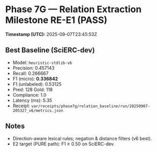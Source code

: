 # Phase 7G — Relation Extraction Milestone RE-E1 (PASS)
**Timestamp (UTC):** 2025-09-07T23:45:53Z

## Best Baseline (SciERC-dev)
- Model: `heuristic-stdlib-v6`
- Precision: 0.457143
- Recall: 0.266667
- F1 (micro): **0.336842**
- F1 (unlabeled): 0.53125
- Pred: 128  Gold: 118
- Compliance: 1.0
- Latency (ms): 5.35
- Receipt: `var/receipts/phase7g/relation_baseline/run/20250907-205327_v6/metrics.json`

## Notes
- Direction-aware lexical rules; negation & distance filters (v6 best).
- E2 target (PURE path): F1 ≥ 0.50 on SciERC-dev.
